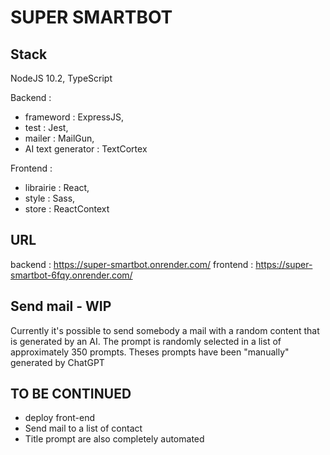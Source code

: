 # SUPER SMARTBOT

## Stack 
NodeJS 10.2, TypeScript

Backend : 
  - frameword : ExpressJS,
  - test : Jest,
  - mailer : MailGun,
  - AI text generator : TextCortex

Frontend :
  - librairie : React,
  - style : Sass,
  - store : ReactContext

## URL
backend : https://super-smartbot.onrender.com/
frontend : https://super-smartbot-6fqy.onrender.com/

## Send mail - WIP

Currently it's possible to send somebody a mail with a random content that is generated by an AI.
The prompt is randomly selected in a list of approximately 350 prompts.
Theses prompts have been "manually" generated by ChatGPT


## TO BE CONTINUED
- deploy front-end
- Send mail to a list of contact
- Title prompt are also completely automated
